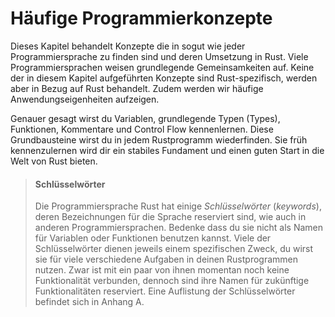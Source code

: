 # Häufige Programmierkonzepte
Dieses Kapitel behandelt Konzepte die in sogut wie jeder Programmiersprache zu finden sind und deren
Umsetzung in Rust. Viele Programmiersprachen weisen grundlegende Gemeinsamkeiten auf.
Keine der in diesem Kapitel aufgeführten Konzepte sind Rust-spezifisch, werden aber in Bezug auf Rust 
behandelt. Zudem werden wir häufige Anwendungseigenheiten aufzeigen.


Genauer gesagt wirst du Variablen, grundlegende Typen (Types), Funktionen, Kommentare und Control Flow kennenlernen.
Diese Grundbausteine wirst du in jedem Rustprogramm wiederfinden. Sie früh kennenzulernen wird dir ein stabiles
Fundament und einen guten Start in die Welt von Rust bieten.

> #### Schlüsselwörter
> Die Programmiersprache Rust hat einige _Schlüsselwörter_ (_keywords_), deren Bezeichnungen für die Sprache
> reserviert sind, wie auch in anderen Programmiersprachen. Bedenke dass du sie nicht als Namen für Variablen
> oder Funktionen benutzen kannst. Viele der Schlüsselwörter dienen jeweils einem spezifischen Zweck, du wirst
> sie für viele verschiedene Aufgaben in deinen Rustprogrammen nutzen. Zwar ist mit ein paar von ihnen momentan 
> noch keine Funktionalität verbunden, dennoch sind ihre Namen für zukünftige Funktionalitäten reserviert.
> Eine Auflistung der Schlüsselwörter befindet sich in Anhang A.

[anhang_a]: appendix-01-keywords.md
